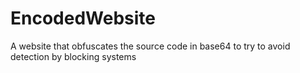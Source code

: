 # EncodedWebsite
A website that obfuscates the source code in base64 to try to avoid detection by blocking systems
